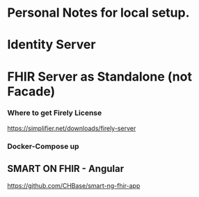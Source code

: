 # Personal Notes for local setup.

# Identity Server

# FHIR Server as Standalone (not Facade)

### Where to get Firely License
https://simplifier.net/downloads/firely-server

### Docker-Compose up


## SMART ON FHIR - Angular
https://github.com/CHBase/smart-ng-fhir-app